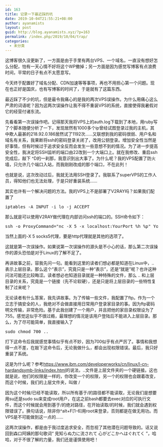 ```yaml
---
id: 163
title: 记录一下最近踩的坑
date: 2019-10-04T21:55:21+08:00
author: ayanamists
layout: post
guid: http://blog.ayanamists.xyz/?p=163
permalink: /index.php/2019/10/04/trap/
categories:
  - 未分类
---
```

这博客很久没更新了，一方面是由于手里有两台VPS、一个域名，一直没有想好怎么分配，怕有一天心情不好将这个WP撤掉；另一方面是因为感觉写博客有点浪费时间，平常的日子有点不太愿意写。

今天终于配置好了域名分配、CDN加速等等事项，再也不用担心第一个问题。现在也正好是国庆，也有写博客的时间了，于是就有了这篇东西。

最近踩了不少的坑，但是最令我痛心的是我的两次VPS误操作。为什么用痛心这么严肃的词语呢？因为这两次误操作让我不得不重装VPS的系统，直接使得我暑假对它的经营付诸东流。

先看看第一次误操作吧。记得那天我将VPS上的auth.log下载到了本地，用ruby写了个脚本随便分析了一下，发现居然有1000多个ip曾经试图登录过我的主机，其中欺人最甚的218.92.0.186居然试了1192次……又联想到我的密码很弱、用户名和域名有关系，我果断将ssh的密码登录关闭了，改用公钥登录。增加安全性当然是好事情，但有时候过于追求安全反而会发生一些意想不到的情况。为了进一步提高安全性，我决定将SSH监听的端口由22改到一个大端口上。就在我修改、重启ssh完成后，敲下 ^D的一刹那，我意识到出大事了。为什么呢？我的VPS配置了防火墙，只允许几个端口入站，而我刚刚改成的那个端口，不在此列！

也就是说，这次改动过后，我就无法用SSH登录了。我联系了superVPS的工作人员，得知他们也无法处理，于是只好重装系统……

其实也许有一个解决问题的方法。我的VPS上不是部署了V2RAY吗？如果我们配置了

<pre class="EnlighterJSRAW" data-enlighter-language="generic" data-enlighter-theme="" data-enlighter-highlight="" data-enlighter-linenumbers="" data-enlighter-lineoffset="" data-enlighter-title="" data-enlighter-group="">iptables -A INPUT -i lo -j ACCEPT</pre>

那么就是可以使用V2RAY做代理在内部访问ssh的端口的。SSH命令如下：

<pre class="EnlighterJSRAW" data-enlighter-language="generic" data-enlighter-theme="" data-enlighter-highlight="" data-enlighter-linenumbers="" data-enlighter-lineoffset="" data-enlighter-title="" data-enlighter-group="">ssh -o ProxyCommand="nc -X 5 -x localhost:YourPort %h %p" YourUser@YourIp</pre>

当然上面的-X 5 socks5代理，要是http代理就是其他的选项了。

这就是第一次误操作。如果说第一次误操作的源头是不小心的话，那么第二次误操作的源头恐怕是对于Linux的了解不足了。

再讲故事之前，容我先问一句。能看到这里的读者们想必都是知道在Linux中，..表示上层目录。那么这个“表示”，究竟只是一种“表示”，还是“就是”呢？也许这种问法可能还比较晦涩。读者想必也知道目录就是一种特殊的文件，那么 .. 和上层目录的关系，究竟是一个链接（先不论软硬），还是只是将上层目录的一些特性复制了过来呢？

无论读者有什么答案，我先讲故事。为了传输一些文件，我配置了ftp。作为一个立志于搞安全的人，我绝对不会做直接用日常用户登录家目录的事。因为ftp密码明文传输，非常危险。基于此我创建了一个用户，并且把他的家目录权限设为了755。感觉这似乎不很过瘾，最理想的情况是该用户登陆后不能进入上层目录。那么，为了尽可能简单，我直接输入了

<pre class="EnlighterJSRAW" data-enlighter-language="generic" data-enlighter-theme="" data-enlighter-highlight="" data-enlighter-linenumbers="" data-enlighter-lineoffset="" data-enlighter-title="" data-enlighter-group="">sudo chmod 700 ..</pre>

打下这命令后我就感觉事情似乎有点不妙，因为700似乎有点严厉了。事情和我想得一点不差，在敲下这命令后，无论我做什么，都会出现权限错误。最后，我只好重装了系统。

这是为什么呢？参考<https://www.ibm.com/developerworks/cn/linux/l-cn-hardandsymb-links/index.html>的说法，..文件是上层文件夹的一个硬链接。这也就是说，他们的权限是一样的，你改变一个的权限，另一个的权限也会跟着改变，而这个时候，我们的上层文件夹，叫做 /

因为这个时候/已经不能读取，所以所有基于/的路径都不能读取，无论我们是想要用su还是sudo su来变成root用户，在这之前bash都要去exec对应的可执行文件，而这个时候就会用到基于/的绝对路径，在开始读取/的时候，我们就会遇到权限错误了。换句话说，除非你^alt+F[1-6]用root来登录，否则都是在做无用功。而VPS是不可能做到这一点的……

这两次误操作，都是由于我过度追求安全，而忽视了其他潜在问题导致的。话又说回到森口阿姨的那句歌词“ 見知らぬ力に流されて 心がどこかへはぐれてく ”，哈哈，对于不很了解的力量，我们还是谨慎使用吧！
